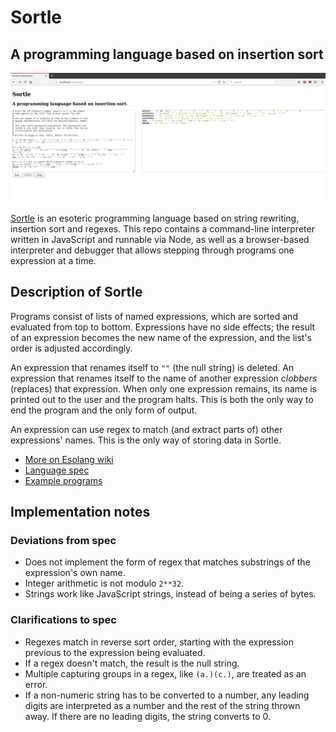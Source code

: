 # Sortle

## A programming language based on insertion sort

![A Sortle example program (Fibonacci number calculator) being debugged.](doc/screenshot.png)

[Sortle](https://esolangs.org/wiki/Sortle) is an esoteric programming language
based on string rewriting, insertion sort and regexes. This repo contains a
command-line interpreter written in JavaScript and runnable via Node, as well
as a browser-based interpreter and debugger that allows stepping through
programs one expression at a time.

## Description of Sortle

Programs consist of lists of named expressions, which are sorted and evaluated
from top to bottom. Expressions have no side effects; the result of an
expression becomes the new name of the expression, and the list's order is
adjusted accordingly.

An expression that renames itself to `""` (the null string) is deleted. An
expression that renames itself to the name of another expression _clobbers_
(replaces) that expression. When only one expression remains, its name is
printed out to the user and the program halts. This is both the only way to end
the program and the only form of output.

An expression can use regex to match (and extract parts of) other expressions'
names. This is the only way of storing data in Sortle.

- [More on Esolang wiki](https://esolangs.org/wiki/Sortle)
- [Language spec](https://github.com/graue/esofiles/blob/master/sortle/doc/sortle.pdf)
- [Example programs](https://github.com/graue/esofiles/tree/master/sortle/src/)

## Implementation notes

### Deviations from spec

- Does not implement the form of regex that matches substrings of the expression's own name.
- Integer arithmetic is not modulo `2**32`.
- Strings work like JavaScript strings, instead of being a series of bytes.

### Clarifications to spec

- Regexes match in reverse sort order, starting with the expression previous to the expression being evaluated.
- If a regex doesn't match, the result is the null string.
- Multiple capturing groups in a regex, like `(a.)(c.)`, are treated as an error.
- If a non-numeric string has to be converted to a number, any leading digits are interpreted as a number and the rest of the string thrown away. If there are no leading digits, the string converts to 0.

